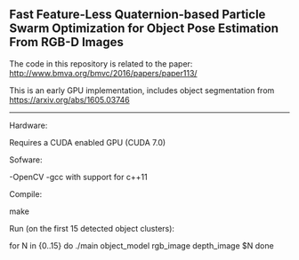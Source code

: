 ## Fast Feature-Less Quaternion-based Particle Swarm Optimization for Object Pose Estimation From RGB-D Images


The code in this repository is related to the paper:
http://www.bmva.org/bmvc/2016/papers/paper113/

This is an early GPU implementation, includes object segmentation from https://arxiv.org/abs/1605.03746

- - - -
Hardware:

Requires a CUDA enabled GPU (CUDA 7.0)

Sofware:

-OpenCV
-gcc with support for c++11

Compile:

make

Run (on the first 15 detected object clusters):

for N in {0..15}
do
  ./main object_model rgb_image depth_image $N
done

    
